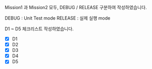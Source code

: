 Mission1 과 Mission2 모두, DEBUG / RELEASE 구분하여 작성하였습니다.

DEBUG : Unit Test mode
RELEASE : 실제 실행 mode


D1 ~ D5 체크리스트 작성하였습니다.

-[x] D1
-[x] D2
-[x] D3
-[x] D4
-[x] D5
